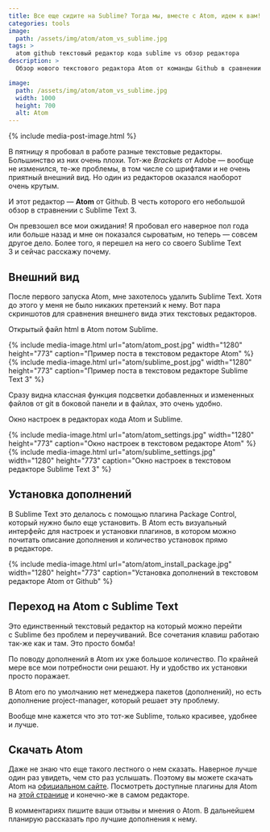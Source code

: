 ```yaml
---
title: Все еще сидите на Sublime? Тогда мы, вместе с Atom, идем к вам!
categories: tools
image:
  path: /assets/img/atom/atom_vs_sublime.jpg
tags: >
  atom github текстовый редактор кода sublime vs обзор редактора
description: >
  Обзор нового текстового редактора Atom от команды Github в сравнении c Sublime Text 3. Atom vs Sublime.

image:
  path: /assets/img/atom/atom_vs_sublime.jpg
  width: 1000
  height: 700
  alt: Atom
---
```


{% include media-post-image.html %}

В пятницу я пробовал в работе разные текстовые редакторы. Большинство из них очень плохи. Тот-же _Brackets_ от Adobe — вообще не изменился, те-же проблемы, в том числе со шрифтами и не очень приятный внешний вид. Но один из редакторов оказался наоборот очень крутым.

И этот редактор — **Atom** от Github. В честь которого его небольшой обзор в стравнении с Sublime Text 3.

Он превзошел все мои ожидания! Я пробовал его наверное пол года или больше назад и мне он показался сыроватым, но теперь — совсем другое дело. Более того, я перешел на него со своего Sublime Text 3 и сейчас расскажу почему.

## Внешний вид

После первого запуска Atom, мне захотелось удалить Sublime Text. Хотя до этого у меня не было никаких претензий к нему. Вот пара скриншотов для сравнения внешнего вида этих текстовых редакторов.

Открытый файл html в Atom потом Sublime.

<div class="full-width clearfix">
	<div class="column-50">
		{%
			include media-image.html
			url="atom/atom_post.jpg"
			width="1280"
			height="773"
			caption="Пример поста в текстовом редакторе Atom"
		%}
	</div>
	<div class="column-50">
		{%
			include media-image.html
			url="atom/sublime_post.jpg"
			width="1280"
			height="773"
			caption="Пример поста в текстовом редакторе Sublime Text 3"
		%}
	</div>
</div>

Сразу видна классная функция подсветки добавленных и измененных файлов от git в боковой панели и в файлах, это очень удобно.

Окно настроек в редакторах кода Atom и Sublime.

<div class="full-width clearfix">
	<div class="column-50">
		{%
			include media-image.html
			url="atom/atom_settings.jpg"
			width="1280"
			height="773"
			caption="Окно настроек в текстовом редакторе Atom"
		%}
	</div>
	<div class="column-50">
		{%
			include media-image.html
			url="atom/sublime_settings.jpg"
			width="1280"
			height="773"
			caption="Окно настроек в текстовом редакторе Sublime Text 3"
		%}
	</div>
</div>

## Установка дополнений

В Sublime Text это делалось с помощью плагина Package Control, который нужно было еще установить.
В Atom есть визуальный интерфейс для настроек и установки плагинов, в котором можно почитать описание дополнения и количество установок прямо в редакторе.

{%
	include media-image.html
	url="atom/atom_install_package.jpg"
	width="1280"
	height="773"
	caption="Установка дополнений в текстовом редакторе Atom от Github"
%}

## Переход на Atom c Sublime Text

Это единственный текстовый редактор на который можно перейти с Sublime без проблем и переучиваний. Все сочетания клавиш работаю так-же как и там. Это просто бомба!

По поводу дополнений в Atom их уже большое количество. По крайней мере все мои потребности они решают. Ну и удобство их установки просто поражает.

В Atom его по умолчанию нет менеджера пакетов (дополнений), но есть дополнение project-manager, который решает эту проблему.

Вообще мне кажется что это тот-же Sublime, только красивее, удобнее и лучше.

## Скачать Atom

Даже не знаю что еще такого лестного о нем сказать. Наверное лучше один раз увидеть, чем сто раз услышать. Поэтому вы можете скачать Atom на <a href="https://atom.io/">официальном сайте</a>. Посмотреть доступные плагины для Atom на <a href="https://atom.io/packages">этой странице</a> и конечно-же в самом редакторе.

В комментариях пишите ваши отзывы и мнения о Atom. В дальнейшем планирую рассказать про лучшие дополнения к нему.
